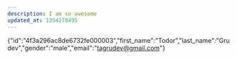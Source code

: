 ```yaml
---
description: I am so awesome
updated_at: 1354278495
---
```

{"id":"4f3a296ac8de6732fe000003","first_name":"Todor","last_name":"Grudev","gender":"male","email":"tagrudev@gmail.com"}
